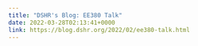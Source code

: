 ```yaml
---
title: "DSHR's Blog: EE380 Talk"
date: 2022-03-28T02:13:41+0000
link: https://blog.dshr.org/2022/02/ee380-talk.html
---
```


